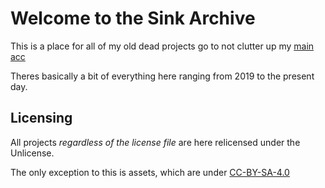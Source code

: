 # Welcome to the Sink Archive

This is a place for all of my old dead projects go to not clutter up my [main acc](https://github.com/yellowsink)

Theres basically a bit of everything here ranging from 2019 to the present day.

## Licensing
All projects *regardless of the license file* are here relicensed under the Unlicense.

The only exception to this is assets, which are under [CC-BY-SA-4.0](https://creativecommons.org/licenses/by-sa/4.0/?ref=chooser-v1)
